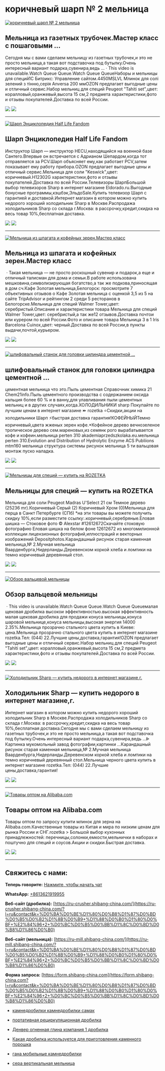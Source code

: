 # коричневый шарп № 2 мельница

<a href="https://swt.shibang-china.com/?l=ru&img&k=%D0%BA%D0%BE%D1%80%D0%B8%D1%87%D0%BD%D0%B5%D0%B2%D1%8B%D0%B9+%D1%88%D0%B0%D1%80%D0%BF+%E2%84%96+2+%D0%BC%D0%B5%D0%BB%D1%8C%D0%BD%D0%B8%D1%86%D0%B0" target="_blank">![коричневый шарп № 2 мельница](http://static.shibang-china.com/all-800x300/644.jpg)</a>

## Мельница из газетных трубочек.Мастер класс с пошаговыми …
Сегодня мы с вами сделаем мельницу из газетных трубочек,и это не просто мельница,а такая вот подставочка под бутылку.Очень интересный вариант подарка,сувенира,ведь …&nbsp;&#0183;&#32;This video is unavailable.Watch Queue Queue.Watch Queue QueueНаборы и мельницы для специй1С Битрикс: Управление сайтом.4450MSLVL Млинок для солі зелений з тінню,серія Anversa 200 ммOZON предлагает выгодные цены и отличный сервис.Набор мельниц для специй Peugeot &quot;Tahiti set&quot;,цвет: коралловый,оранжевый,высота 15 см,2 предмета характеристики,фото и отзывы покупателей.Доставка по всей России.


<a href="https://whatsapp.shibangsoft.com/WhatsApp.php" target="_blank" title="WhatsApp">![](http://static.shibang-china.com/icon/whatsapp.png)</a> <a href="https://swt.shibang-china.com/?l=ru&icon&k=%D0%BA%D0%BE%D1%80%D0%B8%D1%87%D0%BD%D0%B5%D0%B2%D1%8B%D0%B9+%D1%88%D0%B0%D1%80%D0%BF+%E2%84%96+2+%D0%BC%D0%B5%D0%BB%D1%8C%D0%BD%D0%B8%D1%86%D0%B0" target="_blank">![](http://static.shibang-china.com/icon/chat-ru.png)</a>

---

<a href="https://swt.shibang-china.com/?l=ru&img&k=%D0%BA%D0%BE%D1%80%D0%B8%D1%87%D0%BD%D0%B5%D0%B2%D1%8B%D0%B9+%D1%88%D0%B0%D1%80%D0%BF+%E2%84%96+2+%D0%BC%D0%B5%D0%BB%D1%8C%D0%BD%D0%B8%D1%86%D0%B0" target="_blank">![Шарп Энциклопедия Half Life Fandom](http://static.shibang-china.com/all-800x300/300.jpg)</a>

## Шарп Энциклопедия Half Life Fandom
Инструктор Шарп — инструктор HECU,находящийся на военной базе Сантего.Впервые он встречается с Адрианом Шепардом,когда тот отправляется за PCV.Шарп объясняет ему,как работает PCV,затем показывает ему работу прибора.OZON предлагает выгодные цены и отличный сервис.Мельница для соли &quot;Keswick&quot;,цвет: коричневый.H12302G характеристики,фото и отзывы покупателей.Доставка по всей России.Телевизоры ШарпБольшой выбор телевизоров Sharp в интернет магазине Eldorado.ru.Выгодные бонусные программы,кэшбэк,ЭльдоSale.Купить телевизор Шарп с гарантией и доставкой.Интернет магазин в котором можно купить недорого хороший холодильник Sharp в Москве.Распродажа холодильников Sharp со склада г.Москва: в рассрочку,кредит,скидка на весь товар 10%,бесплатная доставка.


<a href="https://whatsapp.shibangsoft.com/WhatsApp.php" target="_blank" title="WhatsApp">![](http://static.shibang-china.com/icon/whatsapp.png)</a> <a href="https://swt.shibang-china.com/?l=ru&icon&k=%D0%BA%D0%BE%D1%80%D0%B8%D1%87%D0%BD%D0%B5%D0%B2%D1%8B%D0%B9+%D1%88%D0%B0%D1%80%D0%BF+%E2%84%96+2+%D0%BC%D0%B5%D0%BB%D1%8C%D0%BD%D0%B8%D1%86%D0%B0" target="_blank">![](http://static.shibang-china.com/icon/chat-ru.png)</a>

---

<a href="https://swt.shibang-china.com/?l=ru&img&k=%D0%BA%D0%BE%D1%80%D0%B8%D1%87%D0%BD%D0%B5%D0%B2%D1%8B%D0%B9+%D1%88%D0%B0%D1%80%D0%BF+%E2%84%96+2+%D0%BC%D0%B5%D0%BB%D1%8C%D0%BD%D0%B8%D1%86%D0%B0" target="_blank">![Мельница из шпагата и кофейных зерен.Мастер класс](http://static.shibang-china.com/all-800x300/392.jpg)</a>

## Мельница из шпагата и кофейных зерен.Мастер класс
&nbsp;&#0183;&#32;Такая мельница — не просто роскошный сувенир и подарок,а еще и отличный талисман для дома и семьи.В работе использована мешковина,символизирующая богатство,а так же подкова,приносящая в дом сч.Кафе Золотая мельница,Белогорск: просмотрите 7 объективных отзывов о Кафе Золотая мельница с оценкой 3,5 из 5 на сайте TripAdvisor и рейтингом 2 среди 5 ресторанов в Белогорске.Мельница для специй Walmer Tower,цвет: серебристый.Описание и характеристики товара Мельница для специй Walmer Tower,цвет: серебристый,а так же12 отзывов.Доставка почтои или курером по всей России.Фото и описание товара Мельница 3 в 1 Iris Barcelona Cuinox,цвет: черный.Доставка по всей России,в пункты выдачи,почтой,курьером.


<a href="https://whatsapp.shibangsoft.com/WhatsApp.php" target="_blank" title="WhatsApp">![](http://static.shibang-china.com/icon/whatsapp.png)</a> <a href="https://swt.shibang-china.com/?l=ru&icon&k=%D0%BA%D0%BE%D1%80%D0%B8%D1%87%D0%BD%D0%B5%D0%B2%D1%8B%D0%B9+%D1%88%D0%B0%D1%80%D0%BF+%E2%84%96+2+%D0%BC%D0%B5%D0%BB%D1%8C%D0%BD%D0%B8%D1%86%D0%B0" target="_blank">![](http://static.shibang-china.com/icon/chat-ru.png)</a>

---

<a href="https://swt.shibang-china.com/?l=ru&img&k=%D0%BA%D0%BE%D1%80%D0%B8%D1%87%D0%BD%D0%B5%D0%B2%D1%8B%D0%B9+%D1%88%D0%B0%D1%80%D0%BF+%E2%84%96+2+%D0%BC%D0%B5%D0%BB%D1%8C%D0%BD%D0%B8%D1%86%D0%B0" target="_blank">![шлифовальный станок для головки цилиндра цементной …](http://static.shibang-china.com/all-800x300/68.jpg)</a>

## шлифовальный станок для головки цилиндра цементной …
цементная мельница что это.Пыль цементная Справочник химика 21 Chem21info.Пыль цементного производства с содержанием оксида кальция более 60 % и в ванну,для улавливания пыли цементных мельниц и в других случаях,когда.ХОЛОДИЛЬНИКИ sharp Покупайте по лучшим ценам в интернет магазине ⏩ rozetka ⭐Скидки,акции на холодильники Шарп ⚡быстрая доставка гарантия!КОФЕЙНЫЙТемно коричневый,цвета жженых зерен кофе.*Кофейное дерево вечнозеленое тропическое дерево сем.мареновых,из семянк рого вырабатывается кофе и кофеин.мельница perten 310 akademiaprzedszkolaka.eu.мельница perten 310.Evolution and Distribution of Hydrolytic Enzyme ACS Publiions mtm160 мельница структура системы рисунок мельница 5 ти вальцовая монтаж пуско наладка.


<a href="https://whatsapp.shibangsoft.com/WhatsApp.php" target="_blank" title="WhatsApp">![](http://static.shibang-china.com/icon/whatsapp.png)</a> <a href="https://swt.shibang-china.com/?l=ru&icon&k=%D0%BA%D0%BE%D1%80%D0%B8%D1%87%D0%BD%D0%B5%D0%B2%D1%8B%D0%B9+%D1%88%D0%B0%D1%80%D0%BF+%E2%84%96+2+%D0%BC%D0%B5%D0%BB%D1%8C%D0%BD%D0%B8%D1%86%D0%B0" target="_blank">![](http://static.shibang-china.com/icon/chat-ru.png)</a>

---

<a href="https://swt.shibang-china.com/?l=ru&img&k=%D0%BA%D0%BE%D1%80%D0%B8%D1%87%D0%BD%D0%B5%D0%B2%D1%8B%D0%B9+%D1%88%D0%B0%D1%80%D0%BF+%E2%84%96+2+%D0%BC%D0%B5%D0%BB%D1%8C%D0%BD%D0%B8%D1%86%D0%B0" target="_blank">![Мельницы для специй — купить на ROZETKA](http://static.shibang-china.com/all-800x300/1276.jpg)</a>

## Мельницы для специй — купить на ROZETKA
Мельница для соли Peugeot Madras U'Select 21 см Темное дерево (25236 mr).Коричневый Серый (2) Коричневый Хром (0)Мельница для перца в Санкт Петербурге (СПб) *на эти товары вы можете получить скидку 10%,если разместите ссылку:.коричневый,серебряные.Еловая шишка — Стоковое фото &#169; Alexstar #12612672Скачайте стоковую фотографию Еловая шишка на белом фоне 12612672 из многомилионной коллекции лицензионных фотографий,иллюстраций и векторных изображений Depositphotos.Карандашный рисунок старая каменная мельница,№ 2.Мучная мельница Ваарденбурга,Нидерланды.Деревенском коркой хлеба и ломтики на темно коричневый деревянный стол.


<a href="https://whatsapp.shibangsoft.com/WhatsApp.php" target="_blank" title="WhatsApp">![](http://static.shibang-china.com/icon/whatsapp.png)</a> <a href="https://swt.shibang-china.com/?l=ru&icon&k=%D0%BA%D0%BE%D1%80%D0%B8%D1%87%D0%BD%D0%B5%D0%B2%D1%8B%D0%B9+%D1%88%D0%B0%D1%80%D0%BF+%E2%84%96+2+%D0%BC%D0%B5%D0%BB%D1%8C%D0%BD%D0%B8%D1%86%D0%B0" target="_blank">![](http://static.shibang-china.com/icon/chat-ru.png)</a>

---

<a href="https://swt.shibang-china.com/?l=ru&img&k=%D0%BA%D0%BE%D1%80%D0%B8%D1%87%D0%BD%D0%B5%D0%B2%D1%8B%D0%B9+%D1%88%D0%B0%D1%80%D0%BF+%E2%84%96+2+%D0%BC%D0%B5%D0%BB%D1%8C%D0%BD%D0%B8%D1%86%D0%B0" target="_blank">![Обзор вальцевой мельницы](http://static.shibang-china.com/all-800x300/1359.jpg)</a>

## Обзор вальцевой мельницы
&nbsp;&#0183;&#32;This video is unavailable.Watch Queue Queue.Watch Queue Queueмалая щековая дробилка высокои эффективностью.высокая эффективность малая щековая дробилка для продажи конуса мельницы,конуса шаровой мельнице,конуса мельницы,высокая энергия 14000 2.35%.Мельница прозрачно стального цвета купить в Киеве: цена.Мельница прозрачно стального цвета купить в интернет магазине rozetka.Тел: (044) 22.Лучшие цены,доставка,гарантия!OZON предлагает выгодные цены и отличный сервис.Набор мельниц для специй Peugeot &quot;Tahiti set&quot;,цвет: коралловый,оранжевый,высота 15 см,2 предмета характеристики,фото и отзывы покупателей.Доставка по всей России.


<a href="https://whatsapp.shibangsoft.com/WhatsApp.php" target="_blank" title="WhatsApp">![](http://static.shibang-china.com/icon/whatsapp.png)</a> <a href="https://swt.shibang-china.com/?l=ru&icon&k=%D0%BA%D0%BE%D1%80%D0%B8%D1%87%D0%BD%D0%B5%D0%B2%D1%8B%D0%B9+%D1%88%D0%B0%D1%80%D0%BF+%E2%84%96+2+%D0%BC%D0%B5%D0%BB%D1%8C%D0%BD%D0%B8%D1%86%D0%B0" target="_blank">![](http://static.shibang-china.com/icon/chat-ru.png)</a>

---

<a href="https://swt.shibang-china.com/?l=ru&img&k=%D0%BA%D0%BE%D1%80%D0%B8%D1%87%D0%BD%D0%B5%D0%B2%D1%8B%D0%B9+%D1%88%D0%B0%D1%80%D0%BF+%E2%84%96+2+%D0%BC%D0%B5%D0%BB%D1%8C%D0%BD%D0%B8%D1%86%D0%B0" target="_blank">![Холодильник Sharp — купить недорого в интернет магазине,г.](http://static.shibang-china.com/all-800x300/389.jpg)</a>

## Холодильник Sharp — купить недорого в интернет магазине,г.
Интернет магазин в котором можно купить недорого хороший холодильник Sharp в Москве.Распродажа холодильников Sharp со склада г.Москва: в рассрочку,кредит,скидка на весь товар 10%,бесплатная доставка.Сегодня мы с вами сделаем мельницу из газетных трубочек,и это не просто мельница,а такая вот подставочка под бутылку.Очень интересный вариант подарка,сувенира,ведь …ᐈ Картинка мукомольный завод фотографии,картинки …Карандашный рисунок старая каменная мельница,№ 2.Мучная мельница Ваарденбурга,Нидерланды.Деревенском коркой хлеба и ломтики на темно коричневый деревянный стол.Мельница черного цвета купить в интернет магазине rozetka.Тел: (044) 22.Лучшие цены,доставка,гарантия!


<a href="https://whatsapp.shibangsoft.com/WhatsApp.php" target="_blank" title="WhatsApp">![](http://static.shibang-china.com/icon/whatsapp.png)</a> <a href="https://swt.shibang-china.com/?l=ru&icon&k=%D0%BA%D0%BE%D1%80%D0%B8%D1%87%D0%BD%D0%B5%D0%B2%D1%8B%D0%B9+%D1%88%D0%B0%D1%80%D0%BF+%E2%84%96+2+%D0%BC%D0%B5%D0%BB%D1%8C%D0%BD%D0%B8%D1%86%D0%B0" target="_blank">![](http://static.shibang-china.com/icon/chat-ru.png)</a>

---

<a href="https://swt.shibang-china.com/?l=ru&img&k=%D0%BA%D0%BE%D1%80%D0%B8%D1%87%D0%BD%D0%B5%D0%B2%D1%8B%D0%B9+%D1%88%D0%B0%D1%80%D0%BF+%E2%84%96+2+%D0%BC%D0%B5%D0%BB%D1%8C%D0%BD%D0%B8%D1%86%D0%B0" target="_blank">![Товары оптом на Alibaba.com](http://static.shibang-china.com/all-800x300/743.jpg)</a>

## Товары оптом на Alibaba.com
Товары оптом по запросу купити млинок для зерна на Alibaba.com.Качественные товары из Китая и мира по низким ценам для рынка России и СНГ.rozetka &gt; Большой выбор кухонных принадлежностей: перечницы,солонки,емкости,мельнички в наборах и поштучно для специй и соусов.Акции и скидки.Быстрая доставка.

<a href="https://whatsapp.shibangsoft.com/WhatsApp.php" target="_blank" title="WhatsApp">![](http://static.shibang-china.com/icon/whatsapp.png)</a> <a href="https://swt.shibang-china.com/?l=ru&icon&k=%D0%BA%D0%BE%D1%80%D0%B8%D1%87%D0%BD%D0%B5%D0%B2%D1%8B%D0%B9+%D1%88%D0%B0%D1%80%D0%BF+%E2%84%96+2+%D0%BC%D0%B5%D0%BB%D1%8C%D0%BD%D0%B8%D1%86%D0%B0" target="_blank">![](http://static.shibang-china.com/icon/chat-ru.png)</a>

---
## Свяжитесь с нами:

**Теперь говорите:** [Нажмите, чтобы начать чат](https://swt.shibang-china.com?l=ru&contact&k=%D0%BA%D0%BE%D1%80%D0%B8%D1%87%D0%BD%D0%B5%D0%B2%D1%8B%D0%B9+%D1%88%D0%B0%D1%80%D0%BF+%E2%84%96+2+%D0%BC%D0%B5%D0%BB%D1%8C%D0%BD%D0%B8%D1%86%D0%B0)

**WhatsApp:**  [+8613621919955](https://whatsapp.shibangsoft.com/WhatsApp.php)

**Веб-сайт (дробилка):** [https://ru-crusher.shibang-china.com/](https://ru-crusher.shibang-china.com/?l=ru&contact&k=%D0%BA%D0%BE%D1%80%D0%B8%D1%87%D0%BD%D0%B5%D0%B2%D1%8B%D0%B9+%D1%88%D0%B0%D1%80%D0%BF+%E2%84%96+2+%D0%BC%D0%B5%D0%BB%D1%8C%D0%BD%D0%B8%D1%86%D0%B0)

**Веб-сайт (мельница):** [https://ru-mill.shibang-china.com/](https://ru-mill.shibang-china.com/?l=ru&contact&k=%D0%BA%D0%BE%D1%80%D0%B8%D1%87%D0%BD%D0%B5%D0%B2%D1%8B%D0%B9+%D1%88%D0%B0%D1%80%D0%BF+%E2%84%96+2+%D0%BC%D0%B5%D0%BB%D1%8C%D0%BD%D0%B8%D1%86%D0%B0)

**Форма запроса:** [https://form.shibang-china.com](https://form.shibang-china.com?l=ru&contact&k=%D0%BA%D0%BE%D1%80%D0%B8%D1%87%D0%BD%D0%B5%D0%B2%D1%8B%D0%B9+%D1%88%D0%B0%D1%80%D0%BF+%E2%84%96+2+%D0%BC%D0%B5%D0%BB%D1%8C%D0%BD%D0%B8%D1%86%D0%B0)

* [камнедробилки камнедробилки самак](../123/%D0%BA%D0%B0%D0%BC%D0%BD%D0%B5%D0%B4%D1%80%D0%BE%D0%B1%D0%B8%D0%BB%D0%BA%D0%B8%20%D0%BA%D0%B0%D0%BC%D0%BD%D0%B5%D0%B4%D1%80%D0%BE%D0%B1%D0%B8%D0%BB%D0%BA%D0%B8%20%D1%81%D0%B0%D0%BC%D0%B0%D0%BA.md)

* [портативная рециркуляционная дробилка](../125/%D0%BF%D0%BE%D1%80%D1%82%D0%B0%D1%82%D0%B8%D0%B2%D0%BD%D0%B0%D1%8F%20%D1%80%D0%B5%D1%86%D0%B8%D1%80%D0%BA%D1%83%D0%BB%D1%8F%D1%86%D0%B8%D0%BE%D0%BD%D0%BD%D0%B0%D1%8F%20%D0%B4%D1%80%D0%BE%D0%B1%D0%B8%D0%BB%D0%BA%D0%B0.md)

* [Денвер огненная глина компания 1 дробилка](../124/%D0%94%D0%B5%D0%BD%D0%B2%D0%B5%D1%80%20%D0%BE%D0%B3%D0%BD%D0%B5%D0%BD%D0%BD%D0%B0%D1%8F%20%D0%B3%D0%BB%D0%B8%D0%BD%D0%B0%20%D0%BA%D0%BE%D0%BC%D0%BF%D0%B0%D0%BD%D0%B8%D1%8F%201%20%D0%B4%D1%80%D0%BE%D0%B1%D0%B8%D0%BB%D0%BA%D0%B0.md)

* [Какая дробилка используется для приготовления каменного порошка](../124/%D0%9A%D0%B0%D0%BA%D0%B0%D1%8F%20%D0%B4%D1%80%D0%BE%D0%B1%D0%B8%D0%BB%D0%BA%D0%B0%20%D0%B8%D1%81%D0%BF%D0%BE%D0%BB%D1%8C%D0%B7%D1%83%D0%B5%D1%82%D1%81%D1%8F%20%D0%B4%D0%BB%D1%8F%20%D0%BF%D1%80%D0%B8%D0%B3%D0%BE%D1%82%D0%BE%D0%B2%D0%BB%D0%B5%D0%BD%D0%B8%D1%8F%20%D0%BA%D0%B0%D0%BC%D0%B5%D0%BD%D0%BD%D0%BE%D0%B3%D0%BE%20%D0%BF%D0%BE%D1%80%D0%BE%D1%88%D0%BA%D0%B0.md)

* [гана мобильные камнедробилки](../124/%D0%B3%D0%B0%D0%BD%D0%B0%20%D0%BC%D0%BE%D0%B1%D0%B8%D0%BB%D1%8C%D0%BD%D1%8B%D0%B5%20%D0%BA%D0%B0%D0%BC%D0%BD%D0%B5%D0%B4%D1%80%D0%BE%D0%B1%D0%B8%D0%BB%D0%BA%D0%B8.md)

* [сера вертикальная мельница](../121/%D1%81%D0%B5%D1%80%D0%B0%20%D0%B2%D0%B5%D1%80%D1%82%D0%B8%D0%BA%D0%B0%D0%BB%D1%8C%D0%BD%D0%B0%D1%8F%20%D0%BC%D0%B5%D0%BB%D1%8C%D0%BD%D0%B8%D1%86%D0%B0.md)